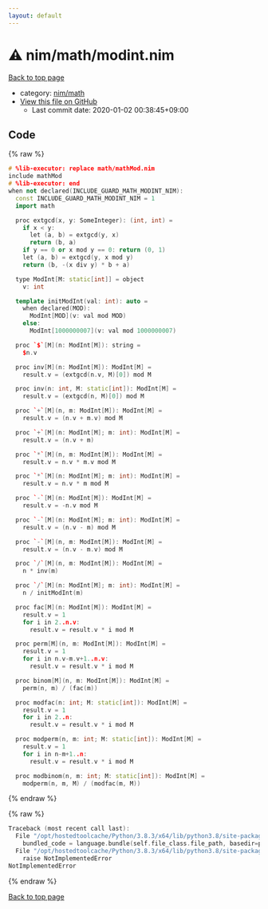 ```yaml
---
layout: default
---
```


<!-- mathjax config similar to math.stackexchange -->
<script type="text/javascript" async
  src="https://cdnjs.cloudflare.com/ajax/libs/mathjax/2.7.5/MathJax.js?config=TeX-MML-AM_CHTML">
</script>
<script type="text/x-mathjax-config">
  MathJax.Hub.Config({
    TeX: { equationNumbers: { autoNumber: "AMS" }},
    tex2jax: {
      inlineMath: [ ['$','$'] ],
      processEscapes: true
    },
    "HTML-CSS": { matchFontHeight: false },
    displayAlign: "left",
    displayIndent: "2em"
  });
</script>

<script type="text/javascript" src="https://cdnjs.cloudflare.com/ajax/libs/jquery/3.4.1/jquery.min.js"></script>
<script src="https://cdn.jsdelivr.net/npm/jquery-balloon-js@1.1.2/jquery.balloon.min.js" integrity="sha256-ZEYs9VrgAeNuPvs15E39OsyOJaIkXEEt10fzxJ20+2I=" crossorigin="anonymous"></script>
<script type="text/javascript" src="../../../assets/js/copy-button.js"></script>
<link rel="stylesheet" href="../../../assets/css/copy-button.css" />


# :warning: nim/math/modint.nim

<a href="../../../index.html">Back to top page</a>

* category: <a href="../../../index.html#bd14bd52ccff4808e6325845b40c8b47">nim/math</a>
* <a href="{{ site.github.repository_url }}/blob/master/nim/math/modint.nim">View this file on GitHub</a>
    - Last commit date: 2020-01-02 00:38:45+09:00




## Code

<a id="unbundled"></a>
{% raw %}
```cpp
# %lib-executor: replace math/mathMod.nim
include mathMod
# %lib-executor: end
when not declared(INCLUDE_GUARD_MATH_MODINT_NIM):
  const INCLUDE_GUARD_MATH_MODINT_NIM = 1
  import math

  proc extgcd(x, y: SomeInteger): (int, int) =
    if x < y:
      let (a, b) = extgcd(y, x)
      return (b, a)
    if y == 0 or x mod y == 0: return (0, 1)
    let (a, b) = extgcd(y, x mod y)
    return (b, -(x div y) * b + a)

  type ModInt[M: static[int]] = object
    v: int

  template initModInt(val: int): auto =
    when declared(MOD):
      ModInt[MOD](v: val mod MOD)
    else:
      ModInt[1000000007](v: val mod 1000000007)

  proc `$`[M](n: ModInt[M]): string =
    $n.v

  proc inv[M](n: ModInt[M]): ModInt[M] =
    result.v = (extgcd(n.v, M)[0]) mod M

  proc inv(n: int, M: static[int]): ModInt[M] =
    result.v = (extgcd(n, M)[0]) mod M

  proc `+`[M](n, m: ModInt[M]): ModInt[M] =
    result.v = (n.v + m.v) mod M

  proc `+`[M](n: ModInt[M]; m: int): ModInt[M] =
    result.v = (n.v + m)

  proc `*`[M](n, m: ModInt[M]): ModInt[M] =
    result.v = n.v * m.v mod M

  proc `*`[M](n: ModInt[M]; m: int): ModInt[M] =
    result.v = n.v * m mod M

  proc `-`[M](n: ModInt[M]): ModInt[M] =
    result.v = -n.v mod M

  proc `-`[M](n: ModInt[M]; m: int): ModInt[M] =
    result.v = (n.v - m) mod M

  proc `-`[M](n, m: ModInt[M]): ModInt[M] =
    result.v = (n.v - m.v) mod M

  proc `/`[M](n, m: ModInt[M]): ModInt[M] =
    n * inv(m)

  proc `/`[M](n: ModInt[M]; m: int): ModInt[M] =
    n / initModInt(m)

  proc fac[M](n: ModInt[M]): ModInt[M] =
    result.v = 1
    for i in 2..n.v:
      result.v = result.v * i mod M

  proc perm[M](n, m: ModInt[M]): ModInt[M] =
    result.v = 1
    for i in n.v-m.v+1..n.v:
      result.v = result.v * i mod M

  proc binom[M](n, m: ModInt[M]): ModInt[M] =
    perm(n, m) / (fac(m))

  proc modfac(n: int; M: static[int]): ModInt[M] =
    result.v = 1
    for i in 2..n:
      result.v = result.v * i mod M

  proc modperm(n, m: int; M: static[int]): ModInt[M] =
    result.v = 1
    for i in n-m+1..n:
      result.v = result.v * i mod M

  proc modbinom(n, m: int; M: static[int]): ModInt[M] =
    modperm(n, m, M) / (modfac(m, M))

```
{% endraw %}

<a id="bundled"></a>
{% raw %}
```cpp
Traceback (most recent call last):
  File "/opt/hostedtoolcache/Python/3.8.3/x64/lib/python3.8/site-packages/onlinejudge_verify/docs.py", line 349, in write_contents
    bundled_code = language.bundle(self.file_class.file_path, basedir=pathlib.Path.cwd())
  File "/opt/hostedtoolcache/Python/3.8.3/x64/lib/python3.8/site-packages/onlinejudge_verify/languages/nim.py", line 86, in bundle
    raise NotImplementedError
NotImplementedError

```
{% endraw %}

<a href="../../../index.html">Back to top page</a>

